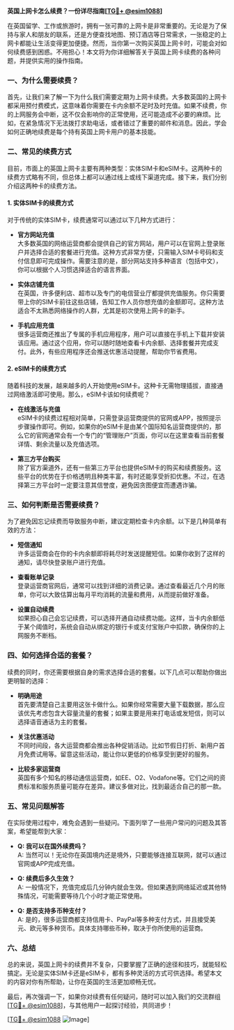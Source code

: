 **英国上网卡怎么续费？一份详尽指南[[TG💪+ @esim1088](https://t.me/s/esim1088)]**

在英国留学、工作或旅游时，拥有一张可靠的上网卡是非常重要的。无论是为了保持与家人和朋友的联系，还是方便查找地图、预订酒店等日常需求，一张稳定的上网卡都能让生活变得更加便捷。然而，当你第一次购买英国上网卡时，可能会对如何续费感到困惑。不用担心！本文将为你详细解答关于英国上网卡续费的各种问题，并提供实用的操作指南。

### **一、为什么需要续费？**
首先，让我们来了解一下为什么我们需要定期为上网卡续费。大多数英国的上网卡都采用预付费模式，这意味着你需要在卡内余额不足时及时充值。如果不续费，你的上网服务会中断，这不仅会影响你的正常使用，还可能造成不必要的麻烦。比如，在紧急情况下无法拨打求助电话，或者错过了重要的邮件和消息。因此，学会如何正确地续费是每个持有英国上网卡用户的基本技能。

### **二、常见的续费方式**
目前，市面上的英国上网卡主要有两种类型：实体SIM卡和eSIM卡。这两种卡的续费方式略有不同，但总体上都可以通过线上或线下渠道完成。接下来，我们分别介绍这两种卡的续费方法。

#### **1. 实体SIM卡的续费方式**
对于传统的实体SIM卡，续费通常可以通过以下几种方式进行：

- **官方网站充值**  
  大多数英国的网络运营商都会提供自己的官方网站，用户可以在官网上登录账户并选择合适的套餐进行充值。这种方式非常方便，只需输入SIM卡号码和支付信息即可完成操作。需要注意的是，部分网站支持多种语言（包括中文），你可以根据个人习惯选择适合的语言界面。

- **实体店铺充值**  
  在英国，许多便利店、超市以及专门的电信营业厅都提供充值服务。你只需要带上你的SIM卡前往这些店铺，告知工作人员你想充值的金额即可。这种方法适合不太熟悉网络操作的人群，尤其是初次使用上网卡的新手。

- **手机应用充值**  
  很多运营商还推出了专属的手机应用程序，用户可以直接在手机上下载并安装该应用。通过这个应用，你可以随时随地查看卡内余额、选择套餐并完成支付。此外，有些应用程序还会推送优惠活动提醒，帮助你节省费用。

#### **2. eSIM卡的续费方式**
随着科技的发展，越来越多的人开始使用eSIM卡。这种卡无需物理插拔，直接通过网络激活即可使用。那么，eSIM卡该如何续费呢？

- **在线激活与充值**  
  eSIM卡的续费过程相对简单，只需登录运营商提供的官网或APP，按照提示步骤操作即可。例如，如果你的eSIM卡是由某个国际知名运营商提供的，那么它的官网通常会有一个专门的“管理账户”页面，你可以在这里查看当前套餐详情、剩余流量以及充值选项。

- **第三方平台购买**  
  除了官方渠道外，还有一些第三方平台也提供eSIM卡的购买和续费服务。这些平台的优势在于价格透明且种类丰富，有时还能享受折扣优惠。不过，在选择第三方平台时一定要注意其信誉度，避免因贪图便宜而遭遇诈骗。

### **三、如何判断是否需要续费？**
为了避免因忘记续费而导致服务中断，建议定期检查卡内余额。以下是几种简单有效的方法：

- **短信通知**  
  许多运营商会在你的卡内余额即将耗尽时发送提醒短信。如果你收到了这样的通知，请尽快登录账户进行充值。

- **查看账单记录**  
  登录运营商官网后，通常可以找到详细的消费记录。通过查看最近几个月的账单，你可以大致估算出每月平均消耗的流量和费用，从而提前做好准备。

- **设置自动续费**  
  如果担心自己会忘记续费，可以选择开通自动续费功能。这样，当卡内余额低于某个阈值时，系统会自动从绑定的银行卡或支付宝账户中扣款，确保你的上网服务不断档。

### **四、如何选择合适的套餐？**
续费的同时，你还需要根据自身的需求选择合适的套餐。以下几点可以帮助你做出更明智的选择：

- **明确用途**  
  首先要清楚自己主要用这张卡做什么。如果你经常需要大量下载数据，那么应该优先考虑包含大容量流量的套餐；如果主要是用来打电话或发短信，则可以选择语音通话为主的套餐。

- **关注优惠活动**  
  不同时间段，各大运营商都会推出各种促销活动。比如节假日打折、新用户首月免费试用等。留意这些活动，能让你以更低的价格享受到更好的服务。

- **比较多家运营商**  
  英国有多个知名的移动通信运营商，如EE、O2、Vodafone等。它们之间的资费标准和服务质量可能存在差异。建议多做对比，找到最适合自己的那一款。

### **五、常见问题解答**
在实际使用过程中，难免会遇到一些疑问。下面列举了一些用户常问的问题及其答案，希望能帮到大家：

- **Q: 我可以在国外续费吗？**  
  A: 当然可以！无论你在英国境内还是境外，只要能够连接互联网，就可以通过官网或APP完成充值。

- **Q: 续费后多久生效？**  
  A: 一般情况下，充值完成后几分钟内就会生效。但如果遇到网络延迟或其他特殊情况，可能需要等待几个小时才能正常使用。

- **Q: 是否支持多币种支付？**  
  A: 是的，很多运营商都支持信用卡、PayPal等多种支付方式，并且接受美元、欧元等多种货币。具体支持哪些币种，取决于你所使用的运营商。

### **六、总结**
总的来说，英国上网卡的续费并不复杂，只要掌握了正确的途径和技巧，就能轻松搞定。无论是实体SIM卡还是eSIM卡，都有多种灵活的方式可供选择。希望本文的内容对你有所帮助，让你在英国的生活更加顺畅无忧。

最后，再次强调一下，如果你对续费有任何疑问，随时可以加入我们的交流群组[[TG💪+ @esim1088](https://t.me/s/esim1088)]，与其他用户一起探讨经验，共同进步！

[[TG💪+ @esim1088](https://t.me/s/esim1088) ![Image](https://i.postimg.cc/4NQfJmqS/Snipaste-2025-05-13-00-14-12.png)]